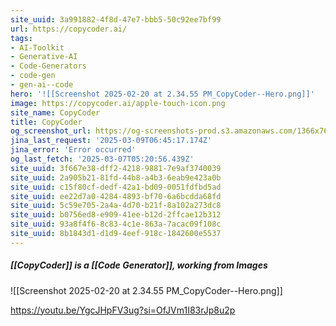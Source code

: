 ```yaml
---
site_uuid: 3a991882-4f8d-47e7-bbb5-50c92ee7bf99
url: https://copycoder.ai/
tags:
- AI-Toolkit
- Generative-AI
- Code-Generators
- code-gen
- gen-ai--code
hero: '![[Screenshot 2025-02-20 at 2.34.55 PM_CopyCoder--Hero.png]]'
image: https://copycoder.ai/apple-touch-icon.png
site_name: CopyCoder
title: CopyCoder
og_screenshot_url: https://og-screenshots-prod.s3.amazonaws.com/1366x768/80/false/8556a4c5ef9c370bf263257b377a46a5019de056f86807ad0796f70e1e50ecb4.jpeg
jina_last_request: '2025-03-09T06:45:17.174Z'
jina_error: 'Error occurred'
og_last_fetch: '2025-03-07T05:20:56.439Z'
site_uuid: 3f667e38-dff2-4218-9881-7e9af3740039
site_uuid: 2a905b21-81fd-44b8-a4b3-6eab9e423a0b
site_uuid: c15f80cf-dedf-42a1-bd09-0051fdfbd5ad
site_uuid: ee22d7a0-4284-4893-bf70-6a6bcdda68fd
site_uuid: 5c59e705-2a4a-4d70-b21f-8a102a273dc8
site_uuid: b0756ed8-e909-41ee-b12d-2ffcae12b312
site_uuid: 93a8f4f6-8c83-4c1e-863a-7acac09f108c
site_uuid: 8b1843d1-d1d9-4eef-918c-1842600e5537
---
```


##### [[CopyCoder]] is a [[Code Generator]], working from Images
<span query="get(hero)"></span>![[Screenshot 2025-02-20 at 2.34.55 PM_CopyCoder--Hero.png]]<span type="end"></span>

https://youtu.be/YgcJHpFV3ug?si=OfJVm1I83rJp8u2p